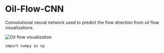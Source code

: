 # Oil-Flow-CNN
Convolutional neural network used to predict the flow direction from oil flow visualizations.

![Oil flow visualization](https://github.com/aero24xx/OilFlowCNN/blob/main/image_g.jpg "Backward facing ramp")

```
import numpy as np
```